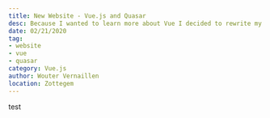 ```yaml
---
title: New Website - Vue.js and Quasar
desc: Because I wanted to learn more about Vue I decided to rewrite my website using Vue, Quasar, Markdown and FrontMatter.
date: 02/21/2020
tag:
- website
- vue
- quasar
category: Vue.js
author: Wouter Vernaillen
location: Zottegem
---
```


test
